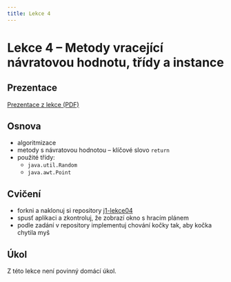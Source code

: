 ```yaml
---
title: Lekce 4
---
```

# Lekce 4 – Metody vracející návratovou hodnotu, třídy a instance

## Prezentace
[Prezentace z lekce (PDF)](prezentace/lekce04.pdf)

## Osnova
- algoritmizace
- metody s návratovou hodnotou – klíčové slovo `return`
- použité třídy:
  - `java.util.Random`
  - `java.awt.Point`

## Cvičení
- forkni a naklonuj si repository [j1-lekce04](https://github.com/FilipJirsak-Czechitas/j1-lekce04)
- spusť aplikaci a zkontroluj, že zobrazí okno s hracím plánem
- podle zadání v repository implementuj chování kočky tak, aby kočka chytila myš

## Úkol
Z této lekce není povinný domácí úkol.
